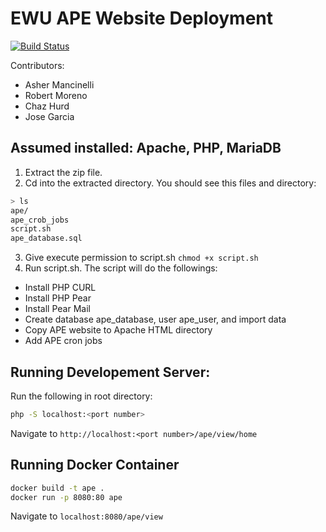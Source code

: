 # EWU APE Website Deployment
[![Build Status](https://travis-ci.org/ashermancinelli/ape.svg?branch=dev)](https://travis-ci.org/ashermancinelli/ape)

Contributors:
- Asher Mancinelli
- Robert Moreno
- Chaz Hurd
- Jose Garcia

## Assumed installed: Apache, PHP, MariaDB

1.	Extract the zip file.
2.	Cd into the extracted directory. You should see this files and directory:
```bash
> ls
ape/
ape_crob_jobs
script.sh
ape_database.sql
```

3.	Give execute permission to script.sh
`chmod +x script.sh`
4.	Run script.sh. The script will do the followings:
- Install PHP CURL
- Install PHP Pear
- Install Pear Mail
- Create database ape_database, user ape_user, and import data
- Copy APE website to Apache HTML directory
- Add APE cron jobs

## Running Developement Server:

Run the following in root directory:
```bash
php -S localhost:<port number>
```
Navigate to `http://localhost:<port number>/ape/view/home`

## Running Docker Container

```bash
docker build -t ape .
docker run -p 8080:80 ape
```
Navigate to `localhost:8080/ape/view`
